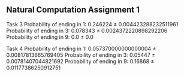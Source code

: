 ## Natural Computation Assignment 1

Task 3
Probability of ending in 1: 0.246224 ± 0.004423288232511961
Probability of ending in 3: 0.078343 ± 0.0024372220898292206
Probability of ending in 9: 0.0 ± 0.0

Task 4
Probability of ending in 1: 0.057370000000000004 ± 0.00817813665769405
Probability of ending in 3: 0.05447 ± 0.00781407044821692
Probability of ending in 9: 0.16868 ± 0.01177386250912751
